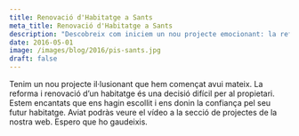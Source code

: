 ```yaml
---
title: Renovació d'Habitatge a Sants
meta_title: Renovació d'Habitatge a Sants
description: "Descobreix com iniciem un nou projecte emocionant: la reforma i renovació d'un habitatge a Sants. Explora els detalls d'aquest projecte i segueix-ne el progrés a través del vídeo a la nostra web."
date: 2016-05-01
image: /images/blog/2016/pis-sants.jpg
draft: false
---
```


Tenim un nou projecte il·lusionant que hem començat avui mateix. La reforma i renovació d’un habitatge és una decisió difícil per al propietari. Estem encantats que ens hagin escollit i ens donin la confiança pel seu futur habitatge. Aviat podràs veure el vídeo a la secció de projectes de la nostra web. Espero que ho gaudeixis.
